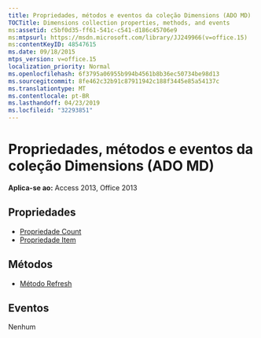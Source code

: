 ```yaml
---
title: Propriedades, métodos e eventos da coleção Dimensions (ADO MD)
TOCTitle: Dimensions collection properties, methods, and events
ms:assetid: c5bf0d35-ff61-541c-c541-d186c45706e9
ms:mtpsurl: https://msdn.microsoft.com/library/JJ249966(v=office.15)
ms:contentKeyID: 48547615
ms.date: 09/18/2015
mtps_version: v=office.15
localization_priority: Normal
ms.openlocfilehash: 6f3795a06955b994b4561b8b36ec50734be98d13
ms.sourcegitcommit: 8fe462c32b91c87911942c188f3445e85a54137c
ms.translationtype: MT
ms.contentlocale: pt-BR
ms.lasthandoff: 04/23/2019
ms.locfileid: "32293851"
---
```

# <a name="dimensions-collection-properties-methods-and-events-ado-md"></a>Propriedades, métodos e eventos da coleção Dimensions (ADO MD)


**Aplica-se ao:** Access 2013, Office 2013

## <a name="properties"></a>Propriedades

- [Propriedade Count](count-property-ado.md)
- [Propriedade Item](item-property-ado.md)

## <a name="methods"></a>Métodos

- [Método Refresh](refresh-method-ado.md)

## <a name="events"></a>Eventos

Nenhum

